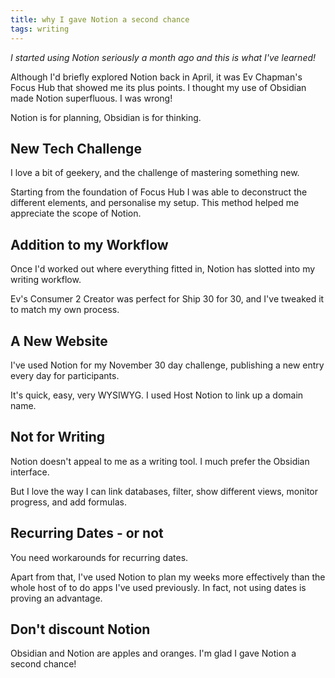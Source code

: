 ```yaml
---
title: why I gave Notion a second chance
tags: writing
---
```


_I started using Notion seriously a month ago and this is what I've learned!_

Although I'd briefly explored Notion back in April, it was Ev Chapman's Focus Hub that showed me its plus points. I thought my use of Obsidian made Notion superfluous. I was wrong!

Notion is for planning, Obsidian is for thinking.

## New Tech Challenge

I love a bit of geekery, and the challenge of mastering something new.

Starting from the foundation of Focus Hub I was able to deconstruct the different elements, and personalise my setup. This method helped me appreciate the scope of Notion.

## Addition to my Workflow

Once I'd worked out where everything fitted in, Notion has slotted into my writing workflow.

Ev's Consumer 2 Creator was perfect for Ship 30 for 30, and I've tweaked it to match my own process.

## A New Website

I've used Notion for my November 30 day challenge, publishing a new entry every day for participants.

It's quick, easy, very WYSIWYG. I used Host Notion to link up a domain name.

## Not for Writing 

Notion doesn't appeal to me as a writing tool. I much prefer the Obsidian interface.

But I love the way I can link databases, filter, show different views, monitor progress, and add formulas.

## Recurring Dates - or not

You need workarounds for recurring dates.

Apart from that, I've used Notion to plan my weeks more effectively than the whole host of to do apps I've used previously. In fact, not using dates is proving an advantage.

## Don't discount Notion

Obsidian and Notion are apples and oranges. I'm glad I gave Notion a second chance!